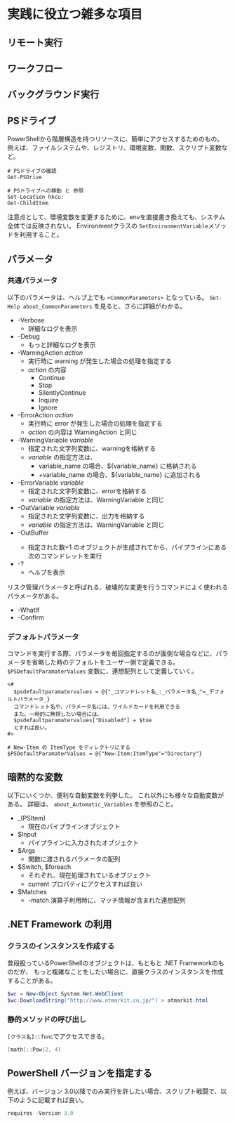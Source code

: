 # 実践に役立つ雑多な項目

## リモート実行

## ワークフロー

## バックグラウンド実行

## PSドライブ
PowerShellから階層構造を持つリソースに、簡単にアクセスするためのもの。
例えば、ファイルシステムや、レジストリ、環境変数、関数、スクリプト変数など。

```
# PSドライブの確認
Get-PSDrive

# PSドライブへの移動 と 参照
Set-Location hkcu:
Get-ChildItem
```

注意点として、環境変数を変更するために、envを直接書き換えても、システム全体では反映されない。
Environmentクラスの `SetEnvironmentVariable`メソッドを利用すること。

## パラメータ

### 共通パラメータ
以下のパラメータは、ヘルプ上でも `<CommonParameters>` となっている。
`Get-Help about_CommonParameters` を見ると、さらに詳細がわかる。

- -Verbose
    - 詳細なログを表示
- -Debug
    - もっと詳細なログを表示
- -WarningAction _action_
    - 実行時に warning が発生した場合の処理を指定する
    - _action_ の内容
        - Continue
        - Stop
        - SilentlyContinue
        - Inquire
        - Ignore
- -ErrorAction _action_
    - 実行時に error が発生した場合の処理を指定する
    - _action_ の内容は WarningAction と同じ
- -WarningVariable _variable_
    - 指定された文字列変数に、warningを格納する
    - _variable_ の指定方法は、
        - variable_name の場合、${variable_name} に格納される
        - +variable_name の場合、${variable_name} に追加される
- -ErrorVariable _variable_
    - 指定された文字列変数に、errorを格納する
    - _variable_ の指定方法は、WarningVariable と同じ
- -OutVariable _variable_
    - 指定された文字列変数に、出力を格納する
    - _variable_ の指定方法は、WarningVariable と同じ
- -OutBuffer <Int32>
    - 指定された数+1 のオブジェクトが生成されてから、パイプラインにある次のコマンドレットを実行
- -?
    - ヘルプを表示

リスク管理パラメータと呼ばれる、破壊的な変更を行うコマンドによく使われるパラメータがある。
- -WhatIf
- -Confirm

### デフォルトパラメータ
コマンドを実行する際、パラメータを毎回指定するのが面倒な場合などに、パラメータを省略した時のデフォルトをユーザー側で定義できる。
`$PSDefaultParamaterValues` 変数に、連想配列として定義していく。

```
<#
  $psdefaultparamatervalues = @{"_コマンドレット名_:_パラメータ名_"=_デフォルトパラメータ_}
  コマンドレット名や、パラメータ名には、ワイルドカードを利用できる
  また、一時的に無視したい場合には、
  $psdefaultparamatervalues["Disabled"] = $tue
  とすれば良い。
#>

# New-Item の ItemType をディレクトリにする
$PSDefaultParamaterValues = @{"New-Item:ItemType"="Directory"}
```

## 暗黙的な変数
以下にいくつか、便利な自動変数を列挙した。
これ以外にも様々な自動変数がある。
詳細は、 `about_Automatic_Variables` を参照のこと。

- $\_ ($PSItem)
    - 現在のパイプラインオブジェクト
- $Input
    - パイプラインに入力されたオブジェクト
- $Args
    - 関数に渡されるパラメータの配列
- $Switch, $foreach
    - それぞれ、現在処理されているオブジェクト
    - current プロパティにアクセスすれば良い
- $Matches
    - -match 演算子利用時に、マッチ情報が含まれた連想配列

## .NET Framework の利用

### クラスのインスタンスを作成する
普段扱っているPowerShellのオブジェクトは、もともと .NET Frameworkのものだが、
もっと複雑なことをしたい場合に、直接クラスのインスタンスを作成することがある。

```PowerShell
$wc = New-Object System.Net.WebClient
$wc.DownloadString("http://www.atmarkit.co.jp/") > atmarkit.html
```

### 静的メソッドの呼び出し

`[クラス名]::func`でアクセスできる。

```PowerShell
[math]::Pow(2, 4)
```

## PowerShell バージョンを指定する

例えば、バージョン 3.0以降でのみ実行を許したい場合、スクリプト戦闘で、以下のように記載すれば良い。
```PowerShell
requires -Version 3.0
```
